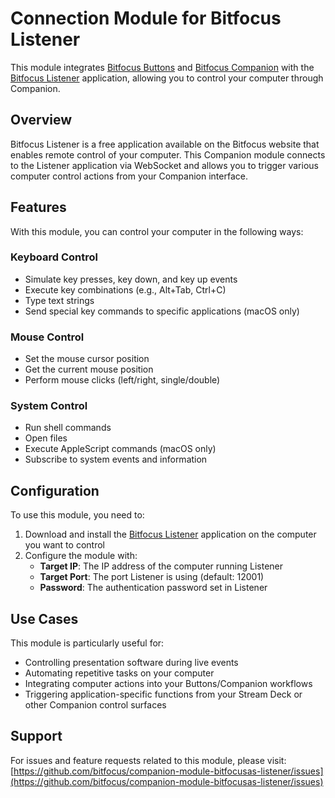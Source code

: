 # Connection Module for Bitfocus Listener

This module integrates [Bitfocus Buttons](https://bitfocus.io/buttons) and [Bitfocus Companion](https://bitfocus.io/companion) with the [Bitfocus Listener](https://bitfocus.io) application, allowing you to control your computer through Companion.

## Overview

Bitfocus Listener is a free application available on the Bitfocus website that enables remote control of your computer. This Companion module connects to the Listener application via WebSocket and allows you to trigger various computer control actions from your Companion interface.

## Features

With this module, you can control your computer in the following ways:

### Keyboard Control
- Simulate key presses, key down, and key up events
- Execute key combinations (e.g., Alt+Tab, Ctrl+C)
- Type text strings
- Send special key commands to specific applications (macOS only)

### Mouse Control
- Set the mouse cursor position
- Get the current mouse position
- Perform mouse clicks (left/right, single/double)

### System Control
- Run shell commands
- Open files
- Execute AppleScript commands (macOS only)
- Subscribe to system events and information

## Configuration

To use this module, you need to:

1. Download and install the [Bitfocus Listener](https://bitfocus.io) application on the computer you want to control
2. Configure the module with:
   - **Target IP**: The IP address of the computer running Listener
   - **Target Port**: The port Listener is using (default: 12001)
   - **Password**: The authentication password set in Listener

## Use Cases

This module is particularly useful for:

- Controlling presentation software during live events
- Automating repetitive tasks on your computer
- Integrating computer actions into your Buttons/Companion workflows
- Triggering application-specific functions from your Stream Deck or other Companion control surfaces

## Support

For issues and feature requests related to this module, please visit:
[https://github.com/bitfocus/companion-module-bitfocusas-listener/issues](https://github.com/bitfocus/companion-module-bitfocusas-listener/issues)
